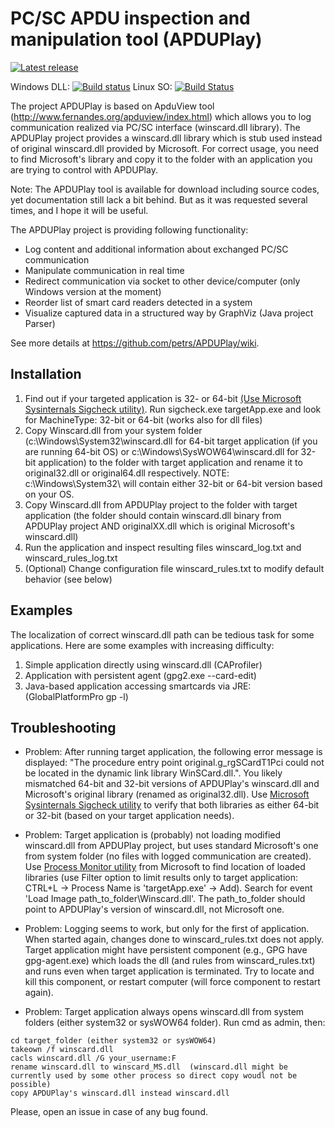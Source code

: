 PC/SC APDU inspection and manipulation tool (APDUPlay)
========

[![Latest release](https://img.shields.io/github/release/crocs-muni/apduplay.svg)](https://github.com/crocs-muni/apduplay/releases/latest)

Windows DLL: [![Build status](https://ci.appveyor.com/api/projects/status/ktwde29drhtw7jml?svg=true)](https://ci.appveyor.com/project/petrs/apduplay)
Linux SO: [![Build Status](https://travis-ci.org/crocs-muni/apduplay.svg?branch=master)](https://travis-ci.org/crocs-muni/apduplay)


The project APDUPlay is based on ApduView tool (http://www.fernandes.org/apduview/index.html) which allows you to log communication realized via PC/SC interface (winscard.dll library). The APDUPlay project provides a winscard.dll library which is stub used instead of original winscard.dll provided by Microsoft. For correct usage, you need to find  Microsoft's library and copy it to the folder with an application you are trying to control with APDUPlay. 

Note: The APDUPlay tool is available for download including source codes, yet documentation still lack a bit behind. But as it was requested several times, and I hope it will be useful.

The APDUPlay project is providing following functionality: 
  * Log content and additional information about exchanged PC/SC communication
  * Manipulate communication in real time
  * Redirect communication via socket to other device/computer (only Windows version at the moment)
  * Reorder list of smart card readers detected in a system
  * Visualize captured data in a structured way by GraphViz (Java project Parser)

See more details at https://github.com/petrs/APDUPlay/wiki.

##  Installation  
1. Find out if your targeted application is 32- or 64-bit [(Use Microsoft Sysinternals Sigcheck utility)](https://docs.microsoft.com/en-us/sysinternals/downloads/sigcheck). Run sigcheck.exe targetApp.exe and look for  MachineType: 32-bit or 64-bit (works also for dll files) 
1. Copy Winscard.dll from your system folder (c:\Windows\System32\winscard.dll for 64-bit target application (if you are running 64-bit OS) or c:\Windows\SysWOW64\winscard.dll for 32-bit application) to the folder with target application and rename it to original32.dll or original64.dll respectively. NOTE: c:\Windows\System32\ will contain either 32-bit or 64-bit version based on your OS.
2. Copy Winscard.dll from APDUPlay project to the folder with target application (the folder should contain winscard.dll binary from APDUPlay project AND originalXX.dll which is original Microsoft's winscard.dll)
3. Run the application and inspect resulting files winscard_log.txt and winscard_rules_log.txt
4. (Optional) Change configuration file winscard_rules.txt to modify default behavior (see below)

## Examples

The localization of correct winscard.dll path can be tedious task for some applications. Here are some examples with increasing difficulty:
  1. Simple application directly using winscard.dll (CAProfiler)
  2. Application with persistent agent (gpg2.exe --card-edit)
  3. Java-based application accessing smartcards via JRE: (GlobalPlatformPro gp -l)


## Troubleshooting

  * Problem: After running target application, the following error message is displayed: "The procedure entry point original.g_rgSCardT1Pci could not be located in the dynamic link library WinSCard.dll.". You likely mismatched 64-bit and 32-bit versions of APDUPlay's winscard.dll and Microsoft's original library (renamed as original32.dll). Use [Microsoft Sysinternals Sigcheck utility](https://docs.microsoft.com/en-us/sysinternals/downloads/sigcheck) to verify that both libraries as either 64-bit or 32-bit (based on your target application needs).
  
  * Problem: Target application is (probably) not loading modified winscard.dll from APDUPlay project, but uses standard Microsoft's one from system folder (no files with logged communication are created). Use [Process Monitor utility]( https://docs.microsoft.com/en-us/sysinternals/downloads/procmon) from Microsoft to find location of loaded libraries (use Filter option to limit results only to target application: CTRL+L -> Process Name is 'targetApp.exe' -> Add). Search for event 'Load Image path_to_folder\Winscard.dll'. The path_to_folder should point to APDUPlay's version of winscard.dll, not Microsoft one.

  * Problem: Logging seems to work, but only for the first of application. When started again, changes done to winscard_rules.txt does not apply. Target application might have persistent component (e.g., GPG have gpg-agent.exe) which loads the dll (and rules from winscard_rules.txt) and runs even when target application is terminated. Try to locate and kill this component, or restart computer (will force component to restart again).

  * Problem: Target application always opens winscard.dll from system folders (either system32 or sysWOW64 folder). 
Run cmd as admin, then:
```
cd target_folder (either system32 or sysWOW64)
takeown /f winscard.dll
cacls winscard.dll /G your_username:F
rename winscard.dll to winscard_MS.dll  (winscard.dll might be currently used by some other process so direct copy woudl not be possible)
copy APDUPlay's winscard.dll instead winscard.dll
```

Please, open an issue in case of any bug found. 


